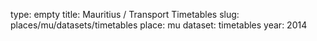 type: empty
title: Mauritius / Transport Timetables
slug: places/mu/datasets/timetables
place: mu
dataset: timetables
year: 2014
